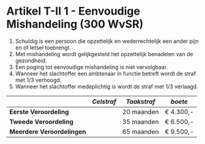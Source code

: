 # Artikel T-II 1 - Eenvoudige Mishandeling (300 WvSR)

1. Schuldig is een persoon die opzettelijk en wederrechtelijk een ander pijn en of letsel toebrengt.
2. Met mishandeling wordt gelijkgesteld het opzettelijk benadelen van de gezondheid.
3. Een poging tot eenvoudige mishandeling is niet vervolgbaar.
4. Wanneer het slachtoffer een ambtenaar in functie betreft wordt de straf met 1/3 verhoogd.
5. Wanneer het slachtoffer medeplichtig is wordt de straf met 1/3 verlaagd.

|                             | _Celstraf_ | _Taakstraf_ | _boete_   |
| --------------------------- | ---------- | ----------- | --------- |
| **Eerste Veroordeling**     |            | 20 maanden  | € 4.300,- |
| **Tweede Veroordeling**     |            | 35 maanden  | € 6.500,- |
| **Meerdere Veroordelingen** |            | 65 maanden  | € 9.500,- |
